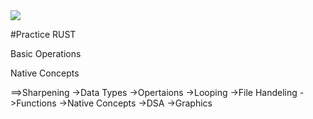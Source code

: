 <img src="https://th.bing.com/th/id/OIP.LBcw1ir85G1GEXDEMXxICQAAAA?rs=1&pid=ImgDetMain">

#Practice RUST

Basic Operations

Native Concepts


==>Sharpening
  ->Data Types
  ->Opertaions
  ->Looping
  ->File Handeling
  ->Functions
  ->Native Concepts
  ->DSA
  ->Graphics